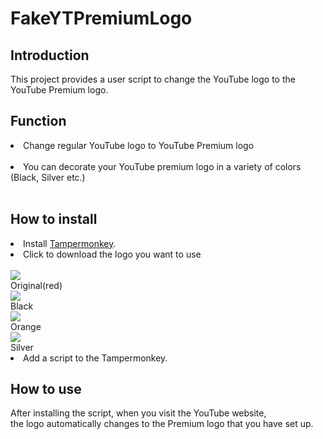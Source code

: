 # FakeYTPremiumLogo

## Introduction
This project provides a user script to change the YouTube logo to the YouTube Premium logo. 

## Function
<li>Change regular YouTube logo to YouTube Premium logo</li><br/>
<li>You can decorate your YouTube premium logo in a variety of colors (Black, Silver etc.)</li><br/>
  
## How to install
<li>Install <a href="https://chrome.google.com/webstore/detail/dhdgffkkebhmkfjojejmpbldmpobfkfo">Tampermonkey</a>.</li>
<li>Click to download the logo you want to use</li><br/>
<img src="https://github.com/diligencefrozen/FakeYTPremiumlogo/blob/main/logo/original.png?raw=true"><br/>Original(red)
<br/><img src="https://github.com/diligencefrozen/FakeYTPremiumlogo/blob/main/logo/black.png?raw=true"><br/>Black
<br/><img src="https://github.com/diligencefrozen/FakeYTPremiumlogo/blob/main/logo/orange.png?raw=true"><br/>Orange
<br/><img src="https://github.com/diligencefrozen/FakeYTPremiumlogo/blob/main/logo/silver.png?raw=true"><br/>Silver

<li>Add a script to the Tampermonkey.</li>
  
## How to use
After installing the script, when you visit the YouTube website, <br/>the logo automatically changes to the Premium logo that you have set up.


